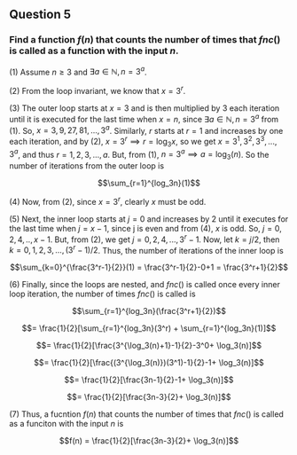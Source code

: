 ## Question 5

### Find a function $f(n)$ that counts the number of times that $fnc()$ is called as a function with the input $n$.

(1) Assume $n \geq 3$ and $\exists a \in \mathbb{N}, n =3^a$. 

(2) From the loop invariant, we know that $x = 3^r$.

(3) The outer loop starts at $x=3$ and is then multiplied by $3$ each iteration until it is executed for the last time when $x = n$, since $\exists a \in \mathbb{N}, n =3^a$ from (1). So, $x=3, 9, 27, 81, ..., 3^a$. Similarly, $r$ starts at $r=1$ and increases by one each iteration, and by (2), $x = 3^r \implies r = \log_3x$, so we get $x=3^1, 3^2, 3^3, ..., 3^a$, and thus $r=1, 2, 3, ..., a$. But, from (1), $n = 3^a \implies a= \log_3(n)$. So the number of iterations from the outer loop is

$$\sum_{r=1}^{log_3n}(1)$$

(4) Now, from (2), since $x=3^r$, clearly $x$ must be odd.

(5) Next, the inner loop starts at $j=0$ and increases by $2$ until it executes for the last time when $j = x - 1$, since j is even and from (4), $x$ is odd. So, $j=0, 2, 4, .., x-1$. But, from (2), we get $j=0, 2, 4, ..., 3^r-1$. Now, let $k = j/2$, then $k=0, 1, 2, 3, ..., (3^r-1)/2$. Thus, the number of iterations of the inner loop is

$$\sum_{k=0}^{\frac{3^r-1}{2}}(1) = \frac{3^r-1}{2}-0+1 = \frac{3^r+1}{2}$$

(6) Finally, since the loops are nested, and $fnc()$ is called once every inner loop iteration, the number of times $fnc()$ is called is

$$\sum_{r=1}^{log_3n}(\frac{3^r+1}{2})$$

$$= \frac{1}{2}[\sum_{r=1}^{log_3n}(3^r) + \sum_{r=1}^{log_3n}(1)]$$

$$= \frac{1}{2}[\frac{3^{\log_3(n)+1}-1}{2}-3^0+ \log_3(n)]$$

$$= \frac{1}{2}[\frac{(3^{\log_3(n)})(3^1)-1}{2}-1+ \log_3(n)]$$

$$= \frac{1}{2}[\frac{3n-1}{2}-1+ \log_3(n)]$$

$$= \frac{1}{2}[\frac{3n-3}{2}+ \log_3(n)]$$

(7) Thus, a fucntion $f(n)$ that counts the number of times that $fnc()$ is called as a funciton with the input $n$ is

$$f(n) = \frac{1}{2}[\frac{3n-3}{2}+ \log_3(n)]$$
